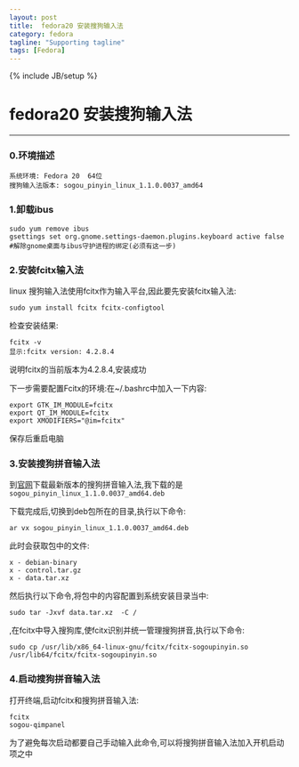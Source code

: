 ```yaml
---
layout: post
title:  fedora20 安装搜狗输入法
category: fedora
tagline: "Supporting tagline"
tags: [Fedora]
---
```

{% include JB/setup %}
#  fedora20 安装搜狗输入法
---

### 0.环境描述

```
系统环境: Fedora 20  64位
搜狗输入法版本: sogou_pinyin_linux_1.1.0.0037_amd64
```

### 1.卸载ibus

```
sudo yum remove ibus
gsettings set org.gnome.settings-daemon.plugins.keyboard active false    #解除gnome桌面与ibus守护进程的绑定(必须有这一步)
```

### 2.安装fcitx输入法
 linux 搜狗输入法使用fcitx作为输入平台,因此要先安装fcitx输入法:

```
sudo yum install fcitx fcitx-configtool
```

检查安装结果:

```
fcitx -v
显示:fcitx version: 4.2.8.4
```

说明fcitx的当前版本为4.2.8.4,安装成功

<!--break-->

下一步需要配置Fcitx的环境:在~/.bashrc中加入一下内容:

```
export GTK_IM_MODULE=fcitx
export QT_IM_MODULE=fcitx
export XMODIFIERS="@im=fcitx"
```

保存后重启电脑

### 3.安装搜狗拼音输入法

到[官网]( http://pinyin.sogou.com/linux/ "搜狗输入法官网")下载最新版本的搜狗拼音输入法,我下载的是`sogou_pinyin_linux_1.1.0.0037_amd64.deb`

下载完成后,切换到deb包所在的目录,执行以下命令:

```
ar vx sogou_pinyin_linux_1.1.0.0037_amd64.deb
```

此时会获取包中的文件:

```
x - debian-binary
x - control.tar.gz
x - data.tar.xz
```

然后执行以下命令,将包中的内容配置到系统安装目录当中:

```
sudo tar -Jxvf data.tar.xz  -C /
```

,在fcitx中导入搜狗库,使fcitx识别并统一管理搜狗拼音,执行以下命令:

```
sudo cp /usr/lib/x86_64-linux-gnu/fcitx/fcitx-sogoupinyin.so  /usr/lib64/fcitx/fcitx-sogoupinyin.so
```

### 4.启动搜狗拼音输入法

打开终端,启动fcitx和搜狗拼音输入法:

```
fcitx
sogou-qimpanel
```

为了避免每次启动都要自己手动输入此命令,可以将搜狗拼音输入法加入开机启动项之中